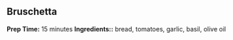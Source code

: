 ## Bruschetta
**Prep Time:** 15 minutes
**Ingredients::** bread, tomatoes, garlic, basil, olive oil
